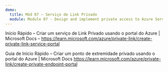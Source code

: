 ```yaml
---
demo:
  title: Mód 07 – Serviço de Link Privado
  module: Module 07 - Design and implement private access to Azure Services
---
```

Início Rápido – Criar um serviço de Link Privado usando o portal do Azure | Microsoft Docs – https://learn.microsoft.com/azure/private-link/create-private-link-service-portal

Guia de Início Rápido – Criar um ponto de extremidade privado usando o portal do Azure | Microsoft Docs https://learn.microsoft.com/azure/private-link/create-private-endpoint-portal

